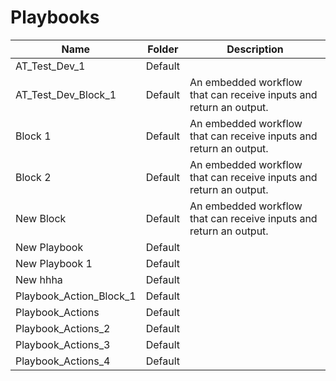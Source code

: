 # Playbooks
|Name|Folder|Description|
|----|------|-----------|
|AT_Test_Dev_1|Default||
|AT_Test_Dev_Block_1|Default|An embedded workflow that can receive inputs and return an output.|
|Block 1|Default|An embedded workflow that can receive inputs and return an output.|
|Block 2|Default|An embedded workflow that can receive inputs and return an output.|
|New Block|Default|An embedded workflow that can receive inputs and return an output.|
|New Playbook|Default||
|New Playbook 1|Default||
|New hhha|Default||
|Playbook_Action_Block_1|Default||
|Playbook_Actions|Default||
|Playbook_Actions_2|Default||
|Playbook_Actions_3|Default||
|Playbook_Actions_4|Default||
